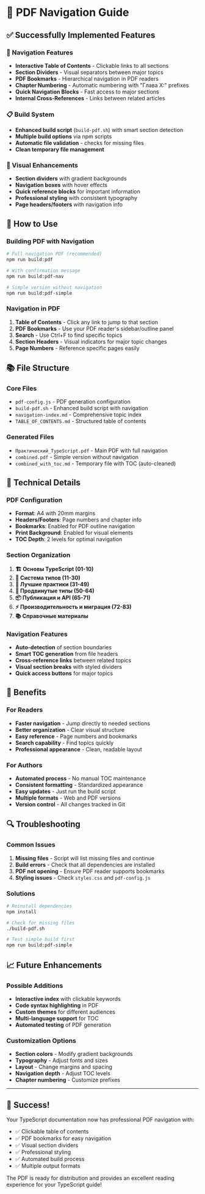 # 📖 PDF Navigation Guide

## ✅ Successfully Implemented Features

### 🎯 Navigation Features
- **Interactive Table of Contents** - Clickable links to all sections
- **Section Dividers** - Visual separators between major topics
- **PDF Bookmarks** - Hierarchical navigation in PDF readers
- **Chapter Numbering** - Automatic numbering with "Глава X:" prefixes
- **Quick Navigation Blocks** - Fast access to major sections
- **Internal Cross-References** - Links between related articles

### 📋 Build System
- **Enhanced build script** (`build-pdf.sh`) with smart section detection
- **Multiple build options** via npm scripts
- **Automatic file validation** - checks for missing files
- **Clean temporary file management**

### 🎨 Visual Enhancements
- **Section dividers** with gradient backgrounds
- **Navigation boxes** with hover effects
- **Quick reference blocks** for important information
- **Professional styling** with consistent typography
- **Page headers/footers** with navigation info

## 🚀 How to Use

### Building PDF with Navigation
```bash
# Full navigation PDF (recommended)
npm run build:pdf

# With confirmation message
npm run build:pdf-nav

# Simple version without navigation
npm run build:pdf-simple
```

### Navigation in PDF
1. **Table of Contents** - Click any link to jump to that section
2. **PDF Bookmarks** - Use your PDF reader's sidebar/outline panel
3. **Search** - Use Ctrl+F to find specific topics
4. **Section Headers** - Visual indicators for major topic changes
5. **Page Numbers** - Reference specific pages easily

## 📚 File Structure

### Core Files
- `pdf-config.js` - PDF generation configuration
- `build-pdf.sh` - Enhanced build script with navigation
- `navigation-index.md` - Comprehensive topic index
- `TABLE_OF_CONTENTS.md` - Structured table of contents

### Generated Files
- `Практический_TypeScript.pdf` - Main PDF with full navigation
- `combined.pdf` - Simple version without navigation
- `combined_with_toc.md` - Temporary file with TOC (auto-cleaned)

## 🔧 Technical Details

### PDF Configuration
- **Format**: A4 with 20mm margins
- **Headers/Footers**: Page numbers and chapter info
- **Bookmarks**: Enabled for PDF outline navigation
- **Print Background**: Enabled for visual elements
- **TOC Depth**: 2 levels for optimal navigation

### Section Organization
1. **🏗️ Основы TypeScript (01-10)**
2. **🔧 Система типов (11-30)**
3. **📝 Лучшие практики (31-49)**
4. **🚀 Продвинутые типы (50-64)**
5. **📦 Публикация и API (65-71)**
6. **⚡ Производительность и миграция (72-83)**
7. **📚 Справочные материалы**

### Navigation Features
- **Auto-detection** of section boundaries
- **Smart TOC generation** from file headers
- **Cross-reference links** between related topics
- **Visual section breaks** with styled dividers
- **Quick access buttons** for major topics

## 🎯 Benefits

### For Readers
- **Faster navigation** - Jump directly to needed sections
- **Better organization** - Clear visual structure
- **Easy reference** - Page numbers and bookmarks
- **Search capability** - Find topics quickly
- **Professional appearance** - Clean, readable layout

### For Authors
- **Automated process** - No manual TOC maintenance
- **Consistent formatting** - Standardized appearance
- **Easy updates** - Just run the build script
- **Multiple formats** - Web and PDF versions
- **Version control** - All changes tracked in Git

## 🔍 Troubleshooting

### Common Issues
1. **Missing files** - Script will list missing files and continue
2. **Build errors** - Check that all dependencies are installed
3. **PDF not opening** - Ensure PDF reader supports bookmarks
4. **Styling issues** - Check `styles.css` and `pdf-config.js`

### Solutions
```bash
# Reinstall dependencies
npm install

# Check for missing files
./build-pdf.sh

# Test simple build first
npm run build:pdf-simple
```

## 📈 Future Enhancements

### Possible Additions
- **Interactive index** with clickable keywords
- **Code syntax highlighting** in PDF
- **Custom themes** for different audiences
- **Multi-language support** for TOC
- **Automated testing** of PDF generation

### Customization Options
- **Section colors** - Modify gradient backgrounds
- **Typography** - Adjust fonts and sizes
- **Layout** - Change margins and spacing
- **Navigation depth** - Adjust TOC levels
- **Chapter numbering** - Customize prefixes

---

## 🎉 Success!

Your TypeScript documentation now has professional PDF navigation with:
- ✅ Clickable table of contents
- ✅ PDF bookmarks for easy navigation
- ✅ Visual section dividers
- ✅ Professional styling
- ✅ Automated build process
- ✅ Multiple output formats

The PDF is ready for distribution and provides an excellent reading experience for your TypeScript guide!